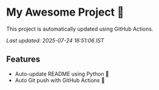 # My Awesome Project 🚀

This project is automatically updated using GitHub Actions.

_Last updated: 2025-07-24 16:51:06 IST_

## Features
- Auto-update README using Python 🐍
- Auto Git push with GitHub Actions 🤖
